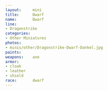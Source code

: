 ```yaml
---
layout:     mini
title:      Dwarf
name:       Dwarf
line:       
- Dragonstrike
categories:
- Other Miniatures
photos:
- minis/other/Dragonstrike-Dwarf-Dankel.jpg
paints:
weapons:    axe
armor:      
- cloak
- leather
- shield
race:       dwarf
---
```

